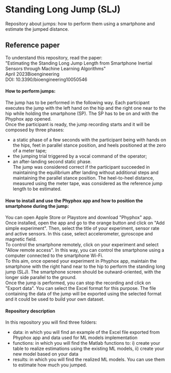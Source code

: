 # Standing Long Jump (SLJ)
Repository about jumps: how to perform them using a smartphone and estimate the jumped distance. </br>
## Reference paper
To understand this repository, read the paper: </br>
"Estimating the Standing Long Jump Length from Smartphone Inertial Sensors through Machine Learning Algorithms" </br>
April 2023Bioengineering </br>
DOI: 10.3390/bioengineering10050546 </br>
#### How to perform jumps:
The jump has to be performed in the following way. Each participant executes the jump with the left hand on the hip and the right one near to the hip while holding the smartphone (SP). The SP has to be on and with the Phyphox app opened. <br />
Once the participant is ready, the jump recording starts and it will be composed by three phases: <br /> 
- a static phase of a few seconds with the participant being with hands on the hips, feet in parallel stance position, and heels positioned at the zero of a meter tape; <br />
- the jumping trial triggered by a vocal command of the operator; <br />
- an after-landing second static phase. <br />
The jump was considered correct if the participant succeeded in maintaining the equilibrium after landing without additional steps and maintaining the parallel stance position. The heel-to-heel distance, measured using the meter tape, was considered as the reference jump length to be estimated. <br />
#### How to install and use the Phyphox app and how to position the smartphone during the jump:
You can open Apple Store or Playstore and download "Phyphox" app. <br />
Once installed, open the app and go to the orange button and click on "Add simple experiment". Then, select the title of your experiment, sensor rate and active sensors. In this case, select accelerometer, gyroscope and magnetic field. <br />
To control the smartphone remotely, click on your experiment and select "Allow remote access". In this way, you can control the smartphone using a computer connected to the smartphone Wi-Fi. <br />
To this aim, once opened your experiment in Phyphox app, maintain the smartphone with the right hand near to the hip to perform the standing long jump (SLJ). The smartphone screen should be outward-oriented, with the longer side parallel to the ground. <br /> 
Once the jump is performed, you can stop the recording and click on "Export data". You can select the Excel format for this purpose. The file containing the data of the jump will be exported using the selected format and it could be used to build your own dataset.
#### Repository description
In this repository you will find three folders:
- data: in which you will find an example of the Excel file exported from Phyphox app and data used for ML models implementation
- functions: in which you will find the Matlab functions to: i) create your table to realize estimations using the existing ML models, ii) create your new model based on your data
- results: in which you will find the realized ML models. You can use them to estimate how much you jumped.
